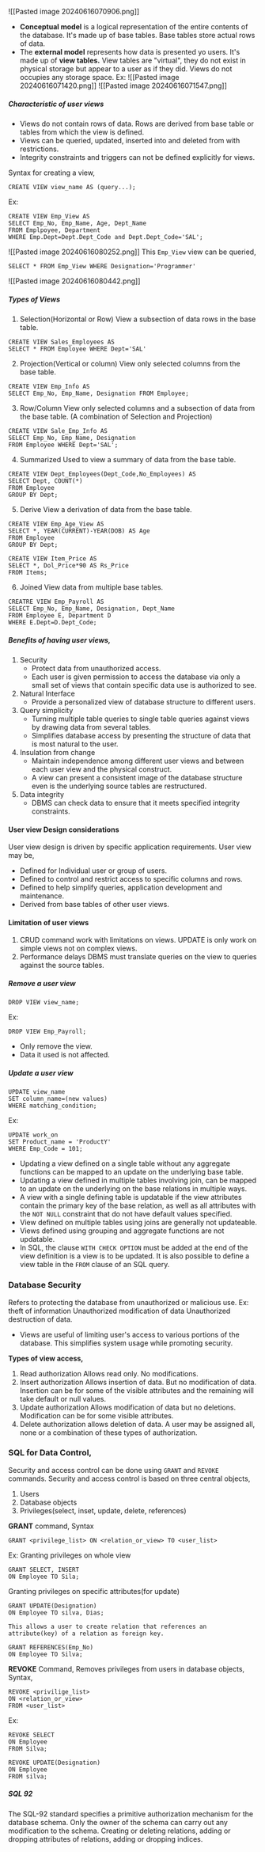 ![[Pasted image 20240616070906.png]]
- **Conceptual model** is a logical representation of the entire contents of the database. It's made up of base tables. Base tables store actual rows of data. 
- The **external model** represents how data is presented yo users. It's made up of **view tables.** View tables are "virtual", they do not exist in physical storage but appear to a user as if they did. Views do not occupies any storage space.
Ex:
![[Pasted image 20240616071420.png]]
![[Pasted image 20240616071547.png]]
##### Characteristic of user views
- Views do not contain rows of data. Rows are derived from base table or tables from which the view is defined. 
- Views can be queried, updated, inserted into and deleted from with restrictions. 
- Integrity constraints and triggers can not be defined explicitly for views.

Syntax for creating a view,
```mysql
CREATE VIEW view_name AS (query...);
```

Ex:
```mysql
CREATE VIEW Emp_View AS
SELECT Emp_No, Emp_Name, Age, Dept_Name
FROM Emplpoyee, Department
WHERE Emp.Dept=Dept.Dept_Code and Dept.Dept_Code='SAL';
```
![[Pasted image 20240616080252.png]]
This `Emp_View` view can be queried,
```mysql
SELECT * FROM Emp_View WHERE Designation='Programmer'
```
![[Pasted image 20240616080442.png]]

##### Types of Views
1. Selection(Horizontal or Row)
	View a subsection of data rows in the base table.
```mysql
CREATE VIEW Sales_Employees AS
SELECT * FROM Employee WHERE Dept='SAL'
```
2. Projection(Vertical or column)
	View only selected columns from the base table. 
```mysql
CREATE VIEW Emp_Info AS 
SELECT Emp_No, Emp_Name, Designation FROM Employee;
```
3. Row/Column
	View only selected columns and a subsection of data from the base table. (A combination of Selection and Projection)
```mysql
CREATE VIEW Sale_Emp_Info AS
SELECT Emp_No, Emp_Name, Designation
FROM Employee WHERE Dept='SAL';
```
4. Summarized
	Used to view a summary of data from the base table.
```mysql
CREATE VIEW Dept_Employees(Dept_Code,No_Employees) AS
SELECT Dept, COUNT(*) 
FROM Employee
GROUP BY Dept;
```
5. Derive
	View a derivation of data from the base table.
```mysql
CREATE VIEW Emp_Age_View AS
SELECT *, YEAR(CURRENT)-YEAR(DOB) AS Age
FROM Employee
GROUP BY Dept;
```
```mysql
CREATE VIEW Item_Price AS 
SELECT *, Dol_Price*90 AS Rs_Price
FROM Items;
```
6. Joined
	View data from multiple base tables.
```mysql
CREATRE VIEW Emp_Payroll AS
SELECT Emp_No, Emp_Name, Designation, Dept_Name
FROM Employee E, Department D
WHERE E.Dept=D.Dept_Code;
```

##### Benefits of having user views,
1. Security
	- Protect data from unauthorized access.
	- Each user is given permission to access the database via only a small set of views that contain specific data use is authorized to see.
2. Natural Interface
	- Provide a personalized view of database structure to different users. 
3. Query simplicity
	- Turning multiple table queries to single table queries against views by drawing data from several tables. 
	- Simplifies database access by presenting the structure of data that is most natural to the user.
4. Insulation from change
	- Maintain independence among different user views and between each user view and the physical construct. 
	- A view can present a consistent image of the database structure even is the underlying source tables are restructured. 
5. Data integrity
	- DBMS can check data to ensure that it meets specified integrity constraints.
#### User view Design considerations
User view design is driven by specific application requirements.
User view may be,
- Defined for Individual user or group of users.
- Defined to control and restrict access to specific columns and rows.
- Defined to help simplify queries, application development and maintenance. 
- Derived from base tables of other user views.

#### Limitation of user views
1. CRUD command work with limitations on views. 
	UPDATE is only work on simple views not on complex views.
2. Performance delays
	DBMS must translate queries on the view to queries against the source tables. 

##### Remove a user view
```mysql
DROP VIEW view_name;
```
Ex:
```mysql
DROP VIEW Emp_Payroll;
```
- Only remove the view.
- Data it used is not affected.

##### Update a user view
```mysql
UPDATE view_name 
SET column_name=(new values) 
WHERE matching_condition;
```

Ex:
```mysql
UPDATE work_on
SET Product_name = 'ProductY'
WHERE Emp_Code = 101;
```
- Updating a view defined on a single table without any aggregate functions can be mapped to an update on the underlying base table.
- Updating a view defined in multiple tables involving join, can be mapped to an update on the underlying on the base relations in multiple ways. 
- A view with a single defining table is updatable if the view attributes contain the primary key of the base relation, as well as all attributes with the `NOT NULL` constraint that do not have default values specified. 
- View defined on multiple tables using joins are generally not updateable.
- Views defined using grouping and aggregate functions are not updatable. 
- In SQL, the clause `WITH CHECK OPTION` must be added at the end of the view definition is a view is to be updated. It is also possible to define a view table in the `FROM` clause of an SQL query.

### Database Security
Refers to protecting the database from unauthorized or malicious use. 
Ex: 
	theft of information
	Unauthorized modification of data
	Unauthorized destruction of data.
- Views are useful of limiting user's access to various portions of the database. This simplifies system usage while promoting security.

**Types of view access,**
1. Read authorization
	Allows read only. No modifications.
2. Insert authorization
	Allows insertion of data. But no modification of data. 
	Insertion can be for some of the visible attributes and the remaining will take default or null values. 
3. Update authorization
	Allows modification of data but no deletions. 
	Modification can be for some visible attributes.
4. Delete authorization
	allows deletion of data.
A user may be assigned all, none or a combination of these types of authorization.

### SQL for Data Control,
Security and access control can be done using `GRANT` and `REVOKE` commands. 
Security and access control is based on three central objects,
1. Users
2. Database objects
3. Privileges(select, inset, update, delete, references)

**GRANT** command,
Syntax
```mysql
GRANT <privilege_list> ON <relation_or_view> TO <user_list>
```
Ex:
Granting privileges on whole view
```mysql
GRANT SELECT, INSERT 
ON Employee TO Sila;
```
Granting privileges on specific attributes(for update)
```mysql
GRANT UPDATE(Designation)
ON Employee TO silva, Dias;
```
	This allows a user to create relation that references an attribute(key) of a relation as foreign key.
```mysql
GRANT REFERENCES(Emp_No)
ON Employee TO Silva;
```

**REVOKE** Command,
Removes privileges from users in database objects,
Syntax,
```mysql
REVOKE <privilige_list>
ON <relation_or_view>
FROM <user_list>
```
Ex:
```mysql
REVOKE SELECT
ON Employee
FROM Silva;
```
```mysql
REVOKE UPDATE(Designation)
ON Employee
FROM silva;
```

##### SQL 92
The SQL-92 standard specifies a primitive authorization mechanism for the database schema. Only the owner of the schema can carry out any modification to the schema. Creating or deleting relations, adding or dropping attributes of relations, adding or dropping indices.
